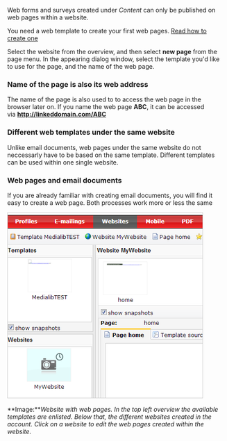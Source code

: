 Web forms and surveys created under *Content* can only be published on
web pages within a website.

You need a web template to create your first web pages. [Read how to
create one]()

Select the website from the overview, and then select **new page** from
the page menu. In the appearing dialog window, select the template you'd
like to use for the page, and the name of the web page.

### Name of the page is also its web address

The name of the page is also used to to access the web page in the
browser later on. If you name the web page **ABC**, it can be accessed
via **http://linkeddomain.com/ABC**

### Different web templates under the same website

Unlike email documents, web pages under the same website do not
neccessarly have to be based on the same template. Different templates
can be used within one single website.

### Web pages and email documents

If you are already familiar with creating email documents, you will find
it easy to create a web page. Both processes work more or less the same

![](../images/websites-overview.png)

**Image:***Website with web pages. In the top left overview the
available templates are enlisted. Below that, the different websites
created in the account. Click on a website to edit the web pages created
within the website.*
